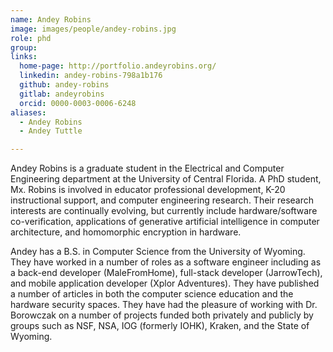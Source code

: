 ```yaml
---
name: Andey Robins
image: images/people/andey-robins.jpg
role: phd
group: 
links:
  home-page: http://portfolio.andeyrobins.org/
  linkedin: andey-robins-798a1b176
  github: andey-robins
  gitlab: andeyrobins
  orcid: 0000-0003-0006-6248
aliases:
  - Andey Robins
  - Andey Tuttle

---
```


Andey Robins is a graduate student in the Electrical and Computer Engineering department at the University of Central Florida. A PhD student, Mx. Robins is involved in educator professional development, K-20 instructional support, and computer engineering research. Their research interests are continually evolving, but currently include hardware/software co-verification, applications of generative artificial intelligence in computer architecture, and homomorphic encryption in hardware.

Andey has a B.S. in Computer Science from the University of Wyoming. They have worked in a number of roles as a software engineer including as a back-end developer (MaleFromHome), full-stack developer (JarrowTech), and mobile application developer (Xplor Adventures). They have published a number of articles in both the computer science education and the hardware security spaces. They have had the pleasure of working with Dr. Borowczak on a number of projects funded both privately and publicly by groups such as NSF, NSA, IOG (formerly IOHK), Kraken, and the State of Wyoming.

